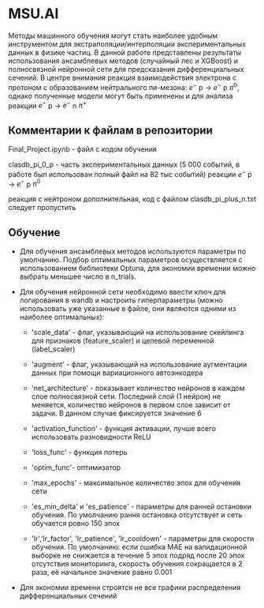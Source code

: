 # MSU.AI

Методы машинного обучения могут стать наиболее удобным инструментом для экстраполяции/интерполяции экспериментальных данных в физике частиц. В данной работе представлены результаты использования ансамблевых методов (случайный лес и XGBoost) и полносвязной нейронной сети для предсказания дифференциальных сечений. В центре внимания реакция взаимодействия электрона с протоном с образованием нейтрального пи-мезона: $e^{-}$ p -> $e^{-}$ p $\pi^{0}$, однако полученные модели могут быть применены и для анализа реакции $e^{-}$ p -> $e^{-}$ n $\pi^{+}$

## Комментарии к файлам в репозитории  

Final_Project.ipynb - файл с кодом обучения 

clasdb_pi_0_p - часть экспериментальных данных (5 000 событий, в работе был использован полный файл на 82 тыс событий) реакции $e^{-}$ p -> $e^{-}$ p $\pi^{0}$

реакция с нейтроном дополнительная, код с файлом clasdb_pi_plus_n.txt следует пропустить

## Обучение

* Для обучения ансамблевых методов используются параметры по умолчанию. Подбор оптимальных параметров осуществляется с использованием библиотеки Optuna, для экономии времении можно выбрать меньшее число в n_trials.

* Для обучения нейронной сети необходимо ввести ключ для логирования в wandb и настроить гиперпараметры (можно использовать уже указанные в файле, они являются одними из наиболее оптимальных):

    - 'scale_data' - флаг, указывающий на использование скейлинга для признаков (feature_scaler) и целевой переменной (label_scaler)

    - 'augment' - флаг, указывающий на использование аугментации данных при помощи вариационного автоэнкодера

    - 'net_architecture' - показывает количество нейронов в каждом слое полносвязной сети. Последний слой (1 нейрон) не меняется, количество нейронов в первом слое зависит от задачи. В данном случае фиксируется значение 6
    
    - 'activation_function' - функция активации, лучше всего использовать разновидности ReLU

    - 'loss_func' - функция потерь

    - 'optim_func'- оптимизатор

    - 'max_epochs' - максимальное количество эпох для обучения сети

    - 'es_min_delta' и 'es_patience' - параметры для ранней остановки обучения. По умолчанию рання остановка отсутствует и сеть обучается ровно 150 эпох

    - 'lr','lr_factor', 'lr_patience', 'lr_cooldown' - параметры для скорости обучения. По умолчанию: если ошибка MAE на валидационной выборке не снижается в течение 5 эпох подряд после 20 эпох отсутствия мониторинга, скорость обучения сокращается в 2 раза, её начальное значение равно 0.001

* Для экономии времени строятся не все графики распределения дифференциальных сечений


